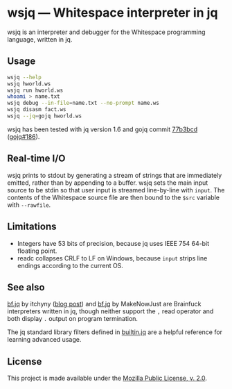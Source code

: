 # wsjq — Whitespace interpreter in jq

wsjq is an interpreter and debugger for the Whitespace programming language,
written in jq.

## Usage

```sh
wsjq --help
wsjq hworld.ws
wsjq run hworld.ws
whoami > name.txt
wsjq debug --in-file=name.txt --no-prompt name.ws
wsjq disasm fact.ws
wsjq --jq=gojq hworld.ws
```

wsjq has been tested with jq version 1.6 and gojq commit
[77b3bcd](https://github.com/itchyny/gojq/commit/77b3bcd8d460718540fc57f1e45f86ac7c6bb9ef)
([gojq#186](https://github.com/itchyny/gojq/issues/186)).

## Real-time I/O

wsjq prints to stdout by generating a stream of strings that are immediately
emitted, rather than by appending to a buffer. wsjq sets the main input source
to be stdin so that user input is streamed line-by-line with `input`. The
contents of the Whitespace source file are then bound to the `$src` variable
with `--rawfile`.

## Limitations

- Integers have 53 bits of precision, because jq uses IEEE 754 64-bit floating
  point.
- readc collapses CRLF to LF on Windows, because `input` strips line endings
  according to the current OS.

## See also

[bf.jq](https://github.com/itchyny/brainfuck/blob/master/bf.jq) by itchyny
([blog post](https://itchyny.medium.com/json-formatter-written-in-jq-b716c281afd7))
and [bf.jq](https://github.com/MakeNowJust/bf.jq/blob/master/bf.jq) by
MakeNowJust are Brainfuck interpreters written in jq, though neither support the
`,` read operator and both display `.` output on program termination.

The jq standard library filters defined in
[builtin.jq](https://github.com/stedolan/jq/blob/master/src/builtin.jq) are a
helpful reference for learning advanced usage.

## License

This project is made available under the
[Mozilla Public License, v. 2.0](https://mozilla.org/MPL/2.0/).

